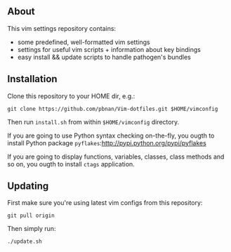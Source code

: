 About
-----

This vim settings repository contains:

* some predefined, well-formatted vim settings
* settings for useful vim scripts + information about key bindings
* easy install && update scripts to handle pathogen's bundles

Installation
------------

Clone this repository to your HOME dir, e.g.:

    git clone https://github.com/pbnan/Vim-dotfiles.git $HOME/vimconfig

Then run `install.sh` from within `$HOME/vimconfig` directory.

If you are going to use Python syntax checking on-the-fly, you ougth to
install Python package `pyflakes`:http://pypi.python.org/pypi/pyflakes

If you are going to display functions, variables, classes, class methods and
so on, you ougth to install `ctags` application.

Updating
--------

First make sure you're using latest vim configs from this repository:

    git pull origin

Then simply run:

    ./update.sh
